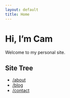 ```yaml
---
layout: default
title: Home
---
```


# Hi, I’m Cam

Welcome to my personal site.


## Site Tree
- [/about](/about)
- [/blog](/blog)
- [/contact](/contact)
